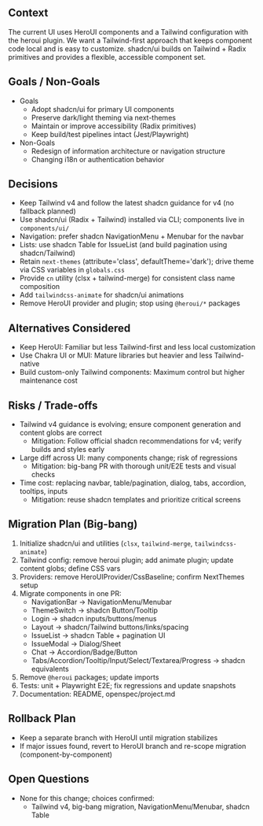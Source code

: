 ## Context
The current UI uses HeroUI components and a Tailwind configuration with the heroui plugin. We want a Tailwind-first approach that keeps component code local and is easy to customize. shadcn/ui builds on Tailwind + Radix primitives and provides a flexible, accessible component set.

## Goals / Non-Goals
- Goals
  - Adopt shadcn/ui for primary UI components
  - Preserve dark/light theming via next-themes
  - Maintain or improve accessibility (Radix primitives)
  - Keep build/test pipelines intact (Jest/Playwright)
- Non-Goals
  - Redesign of information architecture or navigation structure
  - Changing i18n or authentication behavior

## Decisions
- Keep Tailwind v4 and follow the latest shadcn guidance for v4 (no fallback planned)
- Use shadcn/ui (Radix + Tailwind) installed via CLI; components live in `components/ui/`
- Navigation: prefer shadcn NavigationMenu + Menubar for the navbar
- Lists: use shadcn Table for IssueList (and build pagination using shadcn/Tailwind)
- Retain `next-themes` (attribute='class', defaultTheme='dark'); drive theme via CSS variables in `globals.css`
- Provide `cn` utility (clsx + tailwind-merge) for consistent class name composition
- Add `tailwindcss-animate` for shadcn/ui animations
- Remove HeroUI provider and plugin; stop using `@heroui/*` packages

## Alternatives Considered
- Keep HeroUI: Familiar but less Tailwind-first and less local customization
- Use Chakra UI or MUI: Mature libraries but heavier and less Tailwind-native
- Build custom-only Tailwind components: Maximum control but higher maintenance cost

## Risks / Trade-offs
- Tailwind v4 guidance is evolving; ensure component generation and content globs are correct
  - Mitigation: Follow official shadcn recommendations for v4; verify builds and styles early
- Large diff across UI: many components change; risk of regressions
  - Mitigation: big-bang PR with thorough unit/E2E tests and visual checks
- Time cost: replacing navbar, table/pagination, dialog, tabs, accordion, tooltips, inputs
  - Mitigation: reuse shadcn templates and prioritize critical screens

## Migration Plan (Big-bang)
1) Initialize shadcn/ui and utilities (`clsx`, `tailwind-merge`, `tailwindcss-animate`)
2) Tailwind config: remove heroui plugin; add animate plugin; update content globs; define CSS vars
3) Providers: remove HeroUIProvider/CssBaseline; confirm NextThemes setup
4) Migrate components in one PR:
   - NavigationBar → NavigationMenu/Menubar
   - ThemeSwitch → shadcn Button/Tooltip
   - Login → shadcn inputs/buttons/menus
   - Layout → shadcn/Tailwind buttons/links/spacing
   - IssueList → shadcn Table + pagination UI
   - IssueModal → Dialog/Sheet
   - Chat → Accordion/Badge/Button
   - Tabs/Accordion/Tooltip/Input/Select/Textarea/Progress → shadcn equivalents
5) Remove `@heroui` packages; update imports
6) Tests: unit + Playwright E2E; fix regressions and update snapshots
7) Documentation: README, openspec/project.md

## Rollback Plan
- Keep a separate branch with HeroUI until migration stabilizes
- If major issues found, revert to HeroUI branch and re-scope migration (component-by-component)

## Open Questions
- None for this change; choices confirmed:
  - Tailwind v4, big-bang migration, NavigationMenu/Menubar, shadcn Table